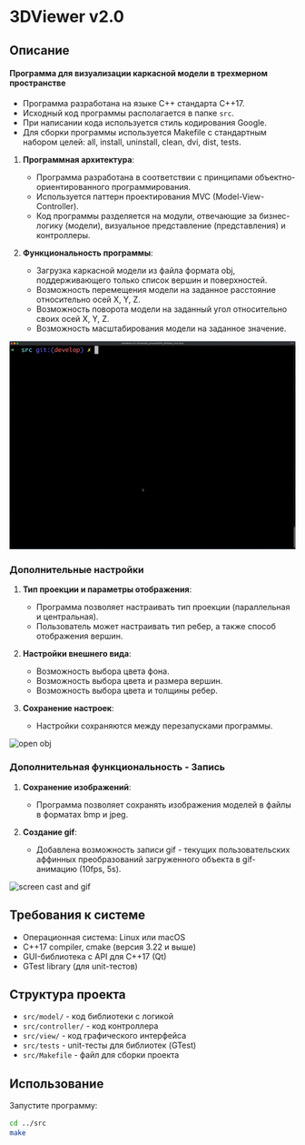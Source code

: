 # 3DViewer v2.0

## Описание

#### Программа для визуализации каркасной модели в трехмерном пространстве

- Программа разработана на языке C++ стандарта C++17.
- Исходный код программы располагается в папке `src`.
- При написании кода используется стиль кодирования Google.
- Для сборки программы используется Makefile с стандартным набором целей: all, install, uninstall, clean, dvi, dist, tests.

1. **Программная архитектура**:
   - Программа разработана в соответствии с принципами объектно-ориентированного программирования.
   - Используется паттерн проектирования MVC (Model-View-Controller).
   - Код программы разделяется на модули, отвечающие за бизнес-логику (модели), визуальное представление (представления) и контроллеры.

2. **Функциональность программы**:
   - Загрузка каркасной модели из файла формата obj, поддерживающего только список вершин и поверхностей.
   - Возможность перемещения модели на заданное расстояние относительно осей X, Y, Z.
   - Возможность поворота модели на заданный угол относительно своих осей X, Y, Z.
   - Возможность масштабирования модели на заданное значение.

![build](dvi/misc/build.gif)


### Дополнительные настройки

1. **Тип проекции и параметры отображения**:
   - Программа позволяет настраивать тип проекции (параллельная и центральная).
   - Пользователь может настраивать тип ребер, а также способ отображения вершин.

2. **Настройки внешнего вида**:
   - Возможность выбора цвета фона.
   - Возможность выбора цвета и размера вершин.
   - Возможность выбора цвета и толщины ребер.

3. **Сохранение настроек**:
   - Настройки сохраняются между перезапусками программы.

![open obj](misc/open_obj.gif)


### Дополнительная функциональность - Запись

1. **Сохранение изображений**:
   - Программа позволяет сохранять изображения моделей в файлы в форматах bmp и jpeg.

2. **Создание gif**:
   - Добавлена возможность записи gif - текущих пользовательских аффинных преобразований загруженного объекта
     в gif-анимацию (10fps, 5s).

![screen cast and gif](misc/screencast.gif)

## Требования к системе

- Операционная система: Linux или macOS
- C++17 compiler, cmake (версия 3.22 и выше)
- GUI-библиотека с API для C++17 (Qt)
- GTest library (для unit-тестов)

## Структура проекта

- `src/model/` - код библиотеки с логикой
- `src/controller/` - код контроллера
- `src/view/` - код графического интерфейса
- `src/tests` - unit-тесты для библиотек (GTest)
- `src/Makefile` - файл для сборки проекта

## Использование

Запустите программу:
```bash
cd ../src
make
```
